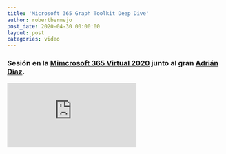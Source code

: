 ```yaml
---
title: 'Microsoft 365 Graph Toolkit Deep Dive'
author: robertbermejo
post_date: 2020-04-30 00:00:00
layout: post
categories: video
---
```


### Sesión en la [ Mimcrosoft 365 Virtual 2020](https://www.youtube.com/watch?v=GxT6Lo3rdEA&list=PLKYFlbWUa7GaJlYUGSL5oKkpXYNCL0cLb) junto al gran [Adrián Diaz](https://twitter.com/AdrianDiaz81).<!--break-->

<iframe class="youtube" src="https://www.youtube.com/embed/eYNvZB1sJuU" frameborder="0" allow="accelerometer; autoplay; encrypted-media; gyroscope; picture-in-picture" allowfullscreen></iframe>